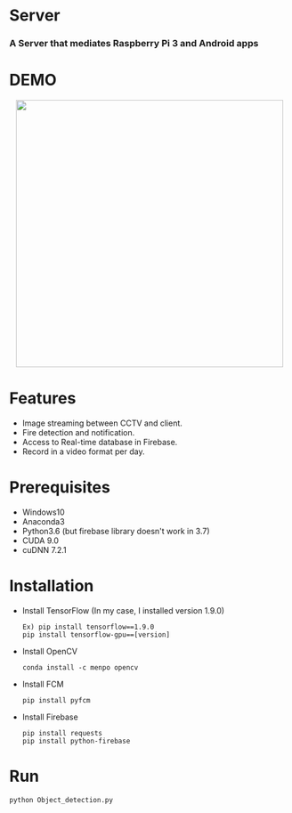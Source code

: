 # Server
<h3><b>A Server that mediates Raspberry Pi 3 and Android apps</b></h3>

# DEMO
<p align="center">
    <img src="/images/server_demo.gif", width="480">
</p>

# Features
- Image streaming between CCTV and client.
- Fire detection and notification.
- Access to Real-time database in Firebase.
- Record  in a video format per day.

# Prerequisites
- Windows10
- Anaconda3 
- Python3.6 (but firebase library doesn't work in 3.7)
- CUDA 9.0
- cuDNN 7.2.1

# Installation
- Install TensorFlow (In my case, I installed version 1.9.0)

      Ex) pip install tensorflow==1.9.0
      pip install tensorflow-gpu==[version]

- Install OpenCV
        
      conda install -c menpo opencv
    
- Install FCM
        
      pip install pyfcm
    
- Install Firebase
        
      pip install requests       
      pip install python-firebase

# Run
    python Object_detection.py
